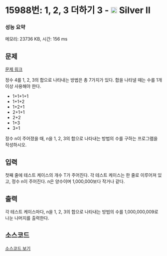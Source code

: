 # 15988번: 1, 2, 3 더하기 3 - <img src="https://static.solved.ac/tier_small/9.svg" style="height:20px" /> Silver II

<!-- performance -->
### 성능 요약
메모리: 23736 KB, 시간: 156 ms
<!-- end -->

## 문제

[문제 링크](https://boj.kr/15988)

<p>정수 4를 1, 2, 3의 합으로 나타내는 방법은 총 7가지가 있다. 합을 나타낼 때는 수를 1개 이상 사용해야 한다.</p>

<ul>
<li>1+1+1+1</li>
<li>1+1+2</li>
<li>1+2+1</li>
<li>2+1+1</li>
<li>2+2</li>
<li>1+3</li>
<li>3+1</li>
</ul>

<p>정수 n이 주어졌을 때, n을 1, 2, 3의 합으로 나타내는 방법의 수를 구하는 프로그램을 작성하시오.</p>

## 입력

<p>첫째 줄에 테스트 케이스의 개수 T가 주어진다. 각 테스트 케이스는 한 줄로 이루어져 있고, 정수 n이 주어진다. n은 양수이며 1,000,000보다 작거나 같다.</p>

## 출력

<p>각 테스트 케이스마다, n을 1, 2, 3의 합으로 나타내는 방법의 수를 1,000,000,009로 나눈 나머지를 출력한다.</p>

## 소스코드

[소스코드 보기](1,%202,%203%20더하기%203.py)